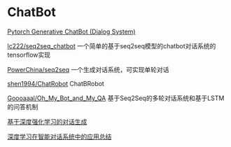# ChatBot

[Pytorch Generative ChatBot (Dialog System)](https://github.com/demi6od/ChatBot)

[lc222/seq2seq_chatbot](https://github.com/lc222/seq2seq_chatbot) 一个简单的基于seq2seq模型的chatbot对话系统的tensorflow实现

[PowerChina/seq2seq](https://github.com/PowerChina/seq2seq) 一个生成对话系统，可实现单轮对话

[shen1994/ChatRobot](https://github.com/shen1994/ChatRobot) ChatBRobot

[Goooaaal/Oh_My_Bot_and_My_QA](https://github.com/Goooaaal/Oh_My_Bot_and_My_QA) 基于Seq2Seq的多轮对话系统和基于LSTM的问答机制

[基于深度强化学习的对话生成](https://zhuanlan.zhihu.com/p/149580680)

[深度学习在智能对话系统中的应用总结](https://zhuanlan.zhihu.com/p/144988602)